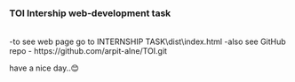 ### TOI Intership web-development task
<br />
-to see web page go to INTERNSHIP TASK\dist\index.html
-also see GitHub repo - https://github.com/arpit-alne/TOI.git


<br/>


have a nice day..😊
